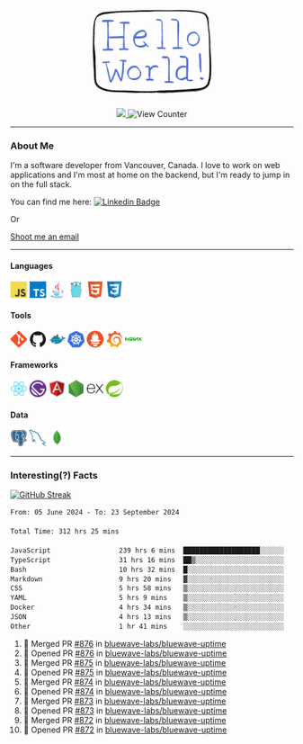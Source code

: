 <div align="center">
    <img src="./img/hello_world.webp" height="200px" width="">
    <div>
        <a href="https://www.linkedin.com/in/ajhollid">
            <img src="https://img.shields.io/badge/LinkedIn-blue"/>
        </a>
        <img src="https://komarev.com/ghpvc/?username=ajhollid&color=yellow" alt="View Counter">
    </div>
</div>

---

### About Me

I'm a software developer from Vancouver, Canada. I love to work on web applications and I'm most at home on the backend, but I'm ready to jump in on the full stack.

You can find me here: [![Linkedin Badge](https://img.shields.io/badge/-ajhollid-blue?style=flat&logo=Linkedin&logoColor=white)](https://www.linkedin.com/in/ajhollid)

Or

[Shoot me an email](mailto:ajhollid@gmail.com)

---

#### Languages

<div>
    <img src="./img/devicons/javascript-original.svg" width=30 height=30 alt="JavaScript">
    <img src="/img/devicons/typescript-original.svg" width=30 height=30 alt="TypeScript">
    <img src="./img/devicons/java-original.svg" width=30 height=30 alt="Java">
    <img src="./img/devicons/go-original.svg" width=30 height=30 alt="Golang">
    <img src="./img/devicons/html5-original.svg" width=30 height=30 alt="HTML 5">
    <img src="./img/devicons/css3-original.svg" width=30 height=30 alt="CSS 3">
</div>

#### Tools

<div>
    <img src="./img/devicons/git-original.svg" width=30 height=30 alt="Git">
    <img src="./img/devicons/github-original.svg" width=30 height=30 alt="Github">
    <img src="./img/devicons/docker-original.svg" width=30 
    height=30 alt="Docker">
    <img src="./img/devicons/kubernetes-original.svg" width=30 height=30 alt="K8">
    <img src="./img/devicons/prometheus-original.svg" width=30 height=30 alt="Prometheus">
    <img src="./img/devicons/grafana-original.svg" width=30 height=30 alt="Grafana">
    <img src="./img/devicons/nginx-original.svg" width=30 height=30 alt="Nginx">
</div>

#### Frameworks

<div>
    <img src="./img/devicons/react-original.svg" width=30 height=30 alt="React">
    <img src="./img/devicons/gatsby-original.svg" width=30 height=30 alt="Gatsby">
    <img src="./img/devicons/angularjs-original.svg" width=30 height=30 alt="AngularJS">
    <img src="./img/devicons/nodejs-original.svg" width=30 height=30 alt="NodeJS">
    <img src="./img/devicons/express-original.svg" width=30 height=30 alt="Express">
    <img src="./img/devicons/spring-original.svg" width=30 height=30 alt="Spring">
</div>

#### Data

<div>
    <img src="./img/devicons/postgresql-original.svg" width=30 height=30 alt="Postgresql">
    <img src="./img/devicons/mysql-original.svg" width=30 height=30 alt="Mysql">
    <img src="./img/devicons/mongodb-original.svg" width=30 height=30 alt="MongoDB">
</div>

---

### Interesting(?) Facts

[![GitHub Streak](http://github-readme-streak-stats.herokuapp.com?user=ajhollid)](https://git.io/streak-stats)

 <!--START_SECTION:waka-->

```txt
From: 05 June 2024 - To: 23 September 2024

Total Time: 312 hrs 25 mins

JavaScript                 239 hrs 6 mins  ███████████████████░░░░░░   76.12 %
TypeScript                 31 hrs 16 mins  ██▒░░░░░░░░░░░░░░░░░░░░░░   09.96 %
Bash                       10 hrs 32 mins  █░░░░░░░░░░░░░░░░░░░░░░░░   03.36 %
Markdown                   9 hrs 20 mins   ▓░░░░░░░░░░░░░░░░░░░░░░░░   02.98 %
CSS                        5 hrs 58 mins   ▒░░░░░░░░░░░░░░░░░░░░░░░░   01.90 %
YAML                       5 hrs 9 mins    ▒░░░░░░░░░░░░░░░░░░░░░░░░   01.64 %
Docker                     4 hrs 34 mins   ▒░░░░░░░░░░░░░░░░░░░░░░░░   01.46 %
JSON                       4 hrs 13 mins   ▒░░░░░░░░░░░░░░░░░░░░░░░░   01.35 %
Other                      1 hr 41 mins    ░░░░░░░░░░░░░░░░░░░░░░░░░   00.54 %
```

<!--END_SECTION:waka-->


<!--START_SECTION:activity-->
1. 🎉 Merged PR [#876](https://github.com/bluewave-labs/bluewave-uptime/pull/876) in [bluewave-labs/bluewave-uptime](https://github.com/bluewave-labs/bluewave-uptime)
2. 💪 Opened PR [#876](https://github.com/bluewave-labs/bluewave-uptime/pull/876) in [bluewave-labs/bluewave-uptime](https://github.com/bluewave-labs/bluewave-uptime)
3. 🎉 Merged PR [#875](https://github.com/bluewave-labs/bluewave-uptime/pull/875) in [bluewave-labs/bluewave-uptime](https://github.com/bluewave-labs/bluewave-uptime)
4. 💪 Opened PR [#875](https://github.com/bluewave-labs/bluewave-uptime/pull/875) in [bluewave-labs/bluewave-uptime](https://github.com/bluewave-labs/bluewave-uptime)
5. 🎉 Merged PR [#874](https://github.com/bluewave-labs/bluewave-uptime/pull/874) in [bluewave-labs/bluewave-uptime](https://github.com/bluewave-labs/bluewave-uptime)
6. 💪 Opened PR [#874](https://github.com/bluewave-labs/bluewave-uptime/pull/874) in [bluewave-labs/bluewave-uptime](https://github.com/bluewave-labs/bluewave-uptime)
7. 🎉 Merged PR [#873](https://github.com/bluewave-labs/bluewave-uptime/pull/873) in [bluewave-labs/bluewave-uptime](https://github.com/bluewave-labs/bluewave-uptime)
8. 💪 Opened PR [#873](https://github.com/bluewave-labs/bluewave-uptime/pull/873) in [bluewave-labs/bluewave-uptime](https://github.com/bluewave-labs/bluewave-uptime)
9. 🎉 Merged PR [#872](https://github.com/bluewave-labs/bluewave-uptime/pull/872) in [bluewave-labs/bluewave-uptime](https://github.com/bluewave-labs/bluewave-uptime)
10. 💪 Opened PR [#872](https://github.com/bluewave-labs/bluewave-uptime/pull/872) in [bluewave-labs/bluewave-uptime](https://github.com/bluewave-labs/bluewave-uptime)
<!--END_SECTION:activity-->
